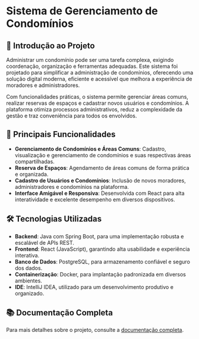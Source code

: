 # Sistema de Gerenciamento de Condomínios  

## 📖 Introdução ao Projeto  
Administrar um condomínio pode ser uma tarefa complexa, exigindo coordenação, organização e ferramentas adequadas. Este sistema foi projetado para simplificar a administração de condomínios, oferecendo uma solução digital moderna, eficiente e acessível que melhora a experiência de moradores e administradores.  

Com funcionalidades práticas, o sistema permite gerenciar áreas comuns, realizar reservas de espaços e cadastrar novos usuários e condomínios. A plataforma otimiza processos administrativos, reduz a complexidade da gestão e traz conveniência para todos os envolvidos.  

## 🚀 Principais Funcionalidades  
- **Gerenciamento de Condomínios e Áreas Comuns**: Cadastro, visualização e gerenciamento de condomínios e suas respectivas áreas compartilhadas.  
- **Reserva de Espaços**: Agendamento de áreas comuns de forma prática e organizada.  
- **Cadastro de Usuários e Condomínios**: Inclusão de novos moradores, administradores e condomínios na plataforma.  
- **Interface Amigável e Responsiva**: Desenvolvida com React para alta interatividade e excelente desempenho em diversos dispositivos.  

## 🛠️ Tecnologias Utilizadas  
- **Backend**: Java com Spring Boot, para uma implementação robusta e escalável de APIs REST.  
- **Frontend**: React (JavaScript), garantindo alta usabilidade e experiência interativa.  
- **Banco de Dados**: PostgreSQL, para armazenamento confiável e seguro dos dados.  
- **Containerização**: Docker, para implantação padronizada em diversos ambientes.  
- **IDE**: IntelliJ IDEA, utilizado para um desenvolvimento produtivo e organizado.  

## 📚 Documentação Completa  
Para mais detalhes sobre o projeto, consulte a [documentação completa](https://github.com/vinic-i/esdb/blob/master/Condom%20documenta%C3%A7%C3%A3o.docx.pdf).  
